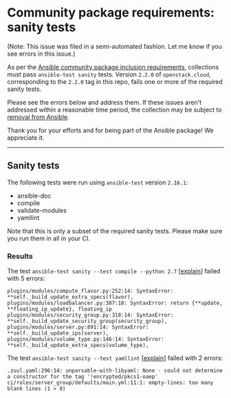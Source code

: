 # Community package requirements: sanity tests

(Note: This issue was filed in a semi-automated fashion. Let me know if you see errors in this issue.)

As per the [Ansible community package inclusion requirements][ci-testing], collections must pass `ansible-test sanity` tests. Version `2.2.0` of `openstack.cloud`, corresponding to the `2.2.0` tag in this repo, fails one or more of the required sanity tests.


Please see the errors below and address them. If these issues aren't addressed within a reasonable time period, the collection may be subject to [removal from Ansible][removal].

Thank you for your efforts and for being part of the Ansible package! We appreciate it.

---

## Sanity tests

The following tests were run using `ansible-test` version `2.16.1`:

- ansible-doc
- compile
- validate-modules
- yamllint

Note that this is only a subset of the required sanity tests. Please make sure you run them in all in your CI.

### Results

The test `ansible-test sanity --test compile --python 2.7` [[explain](https://docs.ansible.com/ansible-core/2.16/dev_guide/testing/sanity/compile.html)] failed with 5 errors:

``` text
plugins/modules/compute_flavor.py:252:14: SyntaxError: **self._build_update_extra_specs(flavor),
plugins/modules/loadbalancer.py:387:18: SyntaxError: return {**update, **floating_ip_update}, floating_ip
plugins/modules/security_group.py:318:14: SyntaxError: **self._build_update_security_group(security_group),
plugins/modules/server.py:891:14: SyntaxError: **self._build_update_ips(server),
plugins/modules/volume_type.py:146:14: SyntaxError: **self._build_update_extra_specs(volume_type),
```

The test `ansible-test sanity --test yamllint` [[explain](https://docs.ansible.com/ansible-core/2.16/dev_guide/testing/sanity/yamllint.html)] failed with 2 errors:

``` text
.zuul.yaml:296:14: unparsable-with-libyaml: None - could not determine a constructor for the tag '!encrypted/pkcs1-oaep'
ci/roles/server_group/defaults/main.yml:11:1: empty-lines: too many blank lines (1 > 0)
```




[ci-testing]: https://docs.ansible.com/ansible/latest/community/collection_contributors/collection_requirements.html#ci-testing
[repo-mgmt]: https://docs.ansible.com/ansible/latest/community/collection_contributors/collection_requirements.html#repository-management
[removal]: https://github.com/ansible-collections/overview/blob/main/removal_from_ansible.rst
